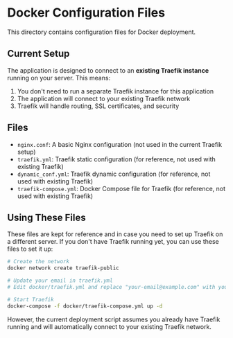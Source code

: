 # Docker Configuration Files

This directory contains configuration files for Docker deployment.

## Current Setup

The application is designed to connect to an **existing Traefik instance** running on your server. This means:

1. You don't need to run a separate Traefik instance for this application
2. The application will connect to your existing Traefik network
3. Traefik will handle routing, SSL certificates, and security

## Files

- `nginx.conf`: A basic Nginx configuration (not used in the current Traefik setup)
- `traefik.yml`: Traefik static configuration (for reference, not used with existing Traefik)
- `dynamic_conf.yml`: Traefik dynamic configuration (for reference, not used with existing Traefik)
- `traefik-compose.yml`: Docker Compose file for Traefik (for reference, not used with existing Traefik)

## Using These Files

These files are kept for reference and in case you need to set up Traefik on a different server. If you don't have Traefik running yet, you can use these files to set it up:

```bash
# Create the network
docker network create traefik-public

# Update your email in traefik.yml
# Edit docker/traefik.yml and replace "your-email@example.com" with your actual email

# Start Traefik
docker-compose -f docker/traefik-compose.yml up -d
```

However, the current deployment script assumes you already have Traefik running and will automatically connect to your existing Traefik network. 